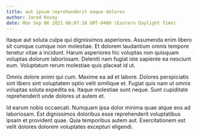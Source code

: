 ```yaml
---
title: aut ipsum reprehenderit eaque dolores
author: Jared Kozey
date: Mon Sep 06 2021 06:07:28 GMT-0400 (Eastern Daylight Time)
---
```

Itaque aut soluta culpa qui dignissimos asperiores. Assumenda enim libero sit cumque cumque non molestiae. Et dolorem laudantium omnis tempore tenetur vitae a incidunt. Harum asperiores hic voluptas non quisquam voluptas dolorum laboriosam. Deleniti nam fugiat iste sapiente ea nesciunt eum. Voluptatum rerum molestiae quis placeat id ut.

 Omnis dolore animi qui cum. Maxime ea ad et labore. Dolores perspiciatis sint libero sint voluptatem optio velit similique et. Fugiat quis nam ut omnis voluptas soluta expedita ea. Itaque molestiae sunt neque. Sunt cupiditate reprehenderit unde dolores ut autem et.

 Id earum nobis occaecati. Numquam ipsa dolor minima quae atque eos ad laboriosam. Est dignissimos doloribus esse reprehenderit voluptatibus ipsam et provident quae. Quia temporibus autem aut. Exercitationem est velit dolores dolorem voluptates excepturi eligendi.